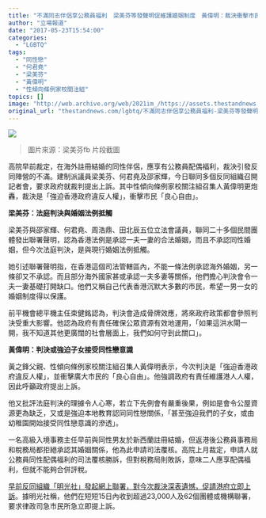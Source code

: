 ```yaml
---
title: "不滿同志伴侶享公務員福利　梁美芬等發聲明促維護婚姻制度　黃偉明：裁決衝擊市民「良心自由」"
author: "立場報道"
date: "2017-05-23T15:54:00"
categories:
  - "LGBTQ"
tags:
  - "同性戀"
  - "何君堯"
  - "梁美芬"
  - "黃偉明"
  - "性傾向條例家校關注組"
topics: []
image: "http://web.archive.org/web/2021im_/https://assets.thestandnews.com/media/photos/wong_DjKlO.png"
original_url: "thestandnews.com/lgbtq/不滿同志伴侶享公務員福利-梁美芬等發聲明促維護婚姻制度-黃偉明-裁決衝擊市民-良心自由"
---
```

![](http://web.archive.org/web/2021im_/https://assets.thestandnews.com/media/photos/wong_DjKlO.png)
> 圖片來源：梁美芬fb 片段截圖

高院早前裁定，在海外註冊結婚的同性伴侶，應享有公務員配偶福利，裁決引發反同陣營的不滿。建制派議員梁美芬、何君堯及邵家輝，今日聯同多個反同組織召開記者會，要求政府就裁判提出上訴。其中性傾向條例家校關注組召集人黃偉明更炮轟，裁決是「強迫香港政府違反人權」，衝擊市民「良心自由」。

**梁美芬：法庭判決與婚姻法例抵觸**

梁美芬與邵家輝、何君堯、周浩鼎、田北辰五位立法會議員，聯同二十多個民間團體發出聯署聲明，認為香港法例是承認一夫一妻的合法婚姻，而且不承認同性婚姻，但今次法庭判決，是與現行婚姻法例抵觸。

她引述聯署聲明指，在香港這個司法管轄區內，不能一條法例承認海外婚姻，另一條卻又不承認。而且部分海外國家甚或承認一夫多妻等關係，他們擔心判決會令一夫一妻基礎打開缺口。他們又稱自己代表香港沉默大多數的市民，希望一男一女的婚姻制度得以保護。

前平機會總平機主任束健銘認為，判決會造成骨牌效應，將來政府政策都會參照判決受重大影響。他認為政府有責任確保公眾資源有效地運用，「如果這洪水閘一開，我不知道其他更廣闊的社會層面上，我們如何守到此關口」。

**黃偉明：判決或強迫子女接受同性戀意識**

黃之鋒父親、性傾向條例家校關注組召集人黃偉明表示，今次判決是「強迫香港政府違反人權」，並衝擊廣大市民的「良心自由」。他強調政府有責任維護港人人權，因此呼籲政府提出上訴。

他又批評法庭判決的理據令人心寒，若立下先例會有嚴重後果，例如是會令公屋資源更為缺乏，又或是強迫本地教育認同同性戀關係，「甚至強迫我們的子女，或由幼稚園開始接受同性戀意識的滲透」。

一名高級入境事務主任早前與同性男友於新西蘭註冊結婚，但返港後公務員事務局和稅務局都拒絕承認其婚姻關係，他為此申請司法覆核。高院上月裁定，申請人就公務員同性配偶福利的司法覆核勝訴，但對稅務局則敗訴，意味二人應享配偶福利，但就不能夠合併評稅。

[早前反同組織「明光社」發起網上聯署，對今次裁決深表遺憾，促請港府立即上訴](../../lgbtq/%E9%AB%98%E9%99%A2%E8%A3%81%E5%AE%9A%E5%90%8C%E5%BF%97%E9%85%8D%E5%81%B6%E4%BA%AB%E5%85%AC%E5%8B%99%E5%93%A1%E7%A6%8F%E5%88%A9-%E6%98%8E%E5%85%89%E7%A4%BE%E7%99%BC%E8%81%AF%E7%BD%B2%E4%BF%83%E6%94%BF%E5%BA%9C%E4%B8%8A%E8%A8%B4/)。據明光社稱，他們在短短15日內收到超過23,000人及62個團體或機構聯署，要求律政司急市民所急立即提上訴。
